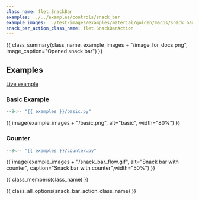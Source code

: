 ```yaml
---
class_name: flet.SnackBar
examples: ../../examples/controls/snack_bar
example_images: ../test-images/examples/material/golden/macos/snack_bar
snack_bar_action_class_name: flet.SnackBarAction
---
```


{{ class_summary(class_name, example_images + "/image_for_docs.png", image_caption="Opened snack bar") }}

## Examples

[Live example](https://flet-controls-gallery.fly.dev/dialogs/snackbar)

### Basic Example

```python
--8<-- "{{ examples }}/basic.py"
```

{{ image(example_images + "/basic.png", alt="basic", width="80%") }}


### Counter

```python
--8<-- "{{ examples }}/counter.py"
```

{{ image(example_images + "/snack_bar_flow.gif", alt="Snack bar with counter", caption="Snack bar with counter",width="50%") }}


{{ class_members(class_name) }}

{{ class_all_options(snack_bar_action_class_name) }}
